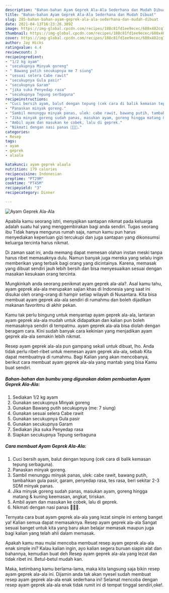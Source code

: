 ```yaml
---
description: "Bahan-bahan Ayam Geprek Ala-Ala Sederhana dan Mudah Dibuat"
title: "Bahan-bahan Ayam Geprek Ala-Ala Sederhana dan Mudah Dibuat"
slug: 285-bahan-bahan-ayam-geprek-ala-ala-sederhana-dan-mudah-dibuat
date: 2021-04-13T16:23:26.389Z
image: https://img-global.cpcdn.com/recipes/188c81fd1ee9ecec/680x482cq70/ayam-geprek-ala-ala-foto-resep-utama.jpg
thumbnail: https://img-global.cpcdn.com/recipes/188c81fd1ee9ecec/680x482cq70/ayam-geprek-ala-ala-foto-resep-utama.jpg
cover: https://img-global.cpcdn.com/recipes/188c81fd1ee9ecec/680x482cq70/ayam-geprek-ala-ala-foto-resep-utama.jpg
author: Jay Hicks
ratingvalue: 4.4
reviewcount: 3
recipeingredient:
- "1/2 kg ayam"
- "secukupnya Minyak goreng"
- " Bawang putih secukupnya me 7 siung"
- "sesuai selera Cabe rawit"
- "secukupnya Gula pasir"
- "secukupnya Garam"
- "jika suka Penyedap rasa"
- "secukupnya Tepung serbaguna"
recipeinstructions:
- "Cuci bersih ayam, balut dengan tepung (cek cara di balik kemasan tepung serbaguna)."
- "Panaskan minyak goreng."
- "Sambil menunggu minyak panas, ulek: cabe rawit, bawang putih, tambahkan gula pasir, garam, penyedap rasa, tes rasa, beri sekitar 2-3 SDM minyak panas."
- "Jika minyak goreng sudah panas, masukan ayam, goreng hingga matang &amp; kuning keemasan, angkat, tiriskan."
- "Ambil ayam dan masukan ke cobek, lalu di geprek."
- "Nikmati dengan nasi panas 🥰🥰🥰."
categories:
- Resep
tags:
- ayam
- geprek
- alaala

katakunci: ayam geprek alaala 
nutrition: 179 calories
recipecuisine: Indonesian
preptime: "PT29M"
cooktime: "PT45M"
recipeyield: "3"
recipecategory: Dinner

---
```



![Ayam Geprek Ala-Ala](https://img-global.cpcdn.com/recipes/188c81fd1ee9ecec/680x482cq70/ayam-geprek-ala-ala-foto-resep-utama.jpg)

Apabila kamu seorang istri, menyajikan santapan nikmat pada keluarga adalah suatu hal yang menggembirakan bagi anda sendiri. Tugas seorang ibu Tidak hanya mengurus rumah saja, namun kamu pun harus menyediakan keperluan gizi tercukupi dan juga santapan yang dikonsumsi keluarga tercinta harus nikmat.

Di zaman  saat ini, anda memang dapat memesan olahan instan meski tanpa harus ribet memasaknya dulu. Namun banyak juga mereka yang selalu ingin memberikan yang terbaik bagi orang yang dicintainya. Karena, memasak yang dibuat sendiri jauh lebih bersih dan bisa menyesuaikan sesuai dengan masakan kesukaan orang tercinta. 



Mungkinkah anda seorang penikmat ayam geprek ala-ala?. Asal kamu tahu, ayam geprek ala-ala merupakan sajian khas di Indonesia yang saat ini disukai oleh orang-orang di hampir setiap wilayah di Nusantara. Kita bisa membuat ayam geprek ala-ala sendiri di rumahmu dan boleh dijadikan makanan favoritmu di akhir pekan.

Kamu tak perlu bingung untuk menyantap ayam geprek ala-ala, lantaran ayam geprek ala-ala mudah untuk didapatkan dan kalian pun boleh memasaknya sendiri di tempatmu. ayam geprek ala-ala bisa diolah dengan beragam cara. Kini sudah banyak cara kekinian yang menjadikan ayam geprek ala-ala semakin lebih nikmat.

Resep ayam geprek ala-ala pun gampang sekali untuk dibuat, lho. Anda tidak perlu ribet-ribet untuk memesan ayam geprek ala-ala, sebab Kita dapat membuatnya di rumahmu. Bagi Kalian yang akan mencobanya, berikut cara membuat ayam geprek ala-ala yang mantab yang bisa Kamu buat sendiri.

<!--inarticleads1-->

##### Bahan-bahan dan bumbu yang digunakan dalam pembuatan Ayam Geprek Ala-Ala:

1. Sediakan 1/2 kg ayam
1. Gunakan secukupnya Minyak goreng
1. Gunakan  Bawang putih secukupnya (me: 7 siung)
1. Gunakan sesuai selera Cabe rawit
1. Gunakan secukupnya Gula pasir
1. Gunakan secukupnya Garam
1. Sediakan jika suka Penyedap rasa
1. Siapkan secukupnya Tepung serbaguna




<!--inarticleads2-->

##### Cara membuat Ayam Geprek Ala-Ala:

1. Cuci bersih ayam, balut dengan tepung (cek cara di balik kemasan tepung serbaguna).
1. Panaskan minyak goreng.
1. Sambil menunggu minyak panas, ulek: cabe rawit, bawang putih, tambahkan gula pasir, garam, penyedap rasa, tes rasa, beri sekitar 2-3 SDM minyak panas.
1. Jika minyak goreng sudah panas, masukan ayam, goreng hingga matang &amp; kuning keemasan, angkat, tiriskan.
1. Ambil ayam dan masukan ke cobek, lalu di geprek.
1. Nikmati dengan nasi panas 🥰🥰🥰.




Ternyata cara buat ayam geprek ala-ala yang lezat simple ini enteng banget ya! Kalian semua dapat memasaknya. Resep ayam geprek ala-ala Sangat sesuai banget untuk kita yang baru akan belajar memasak maupun juga bagi kalian yang telah ahli dalam memasak.

Apakah kamu mau mulai mencoba membuat resep ayam geprek ala-ala enak simple ini? Kalau kalian ingin, ayo kalian segera buruan siapin alat dan bahannya, kemudian buat deh Resep ayam geprek ala-ala yang lezat dan tidak ribet ini. Betul-betul mudah kan. 

Maka, ketimbang kamu berlama-lama, maka kita langsung saja bikin resep ayam geprek ala-ala ini. Dijamin anda tak akan nyesel sudah membuat resep ayam geprek ala-ala enak sederhana ini! Selamat mencoba dengan resep ayam geprek ala-ala enak tidak rumit ini di tempat tinggal sendiri,oke!.

